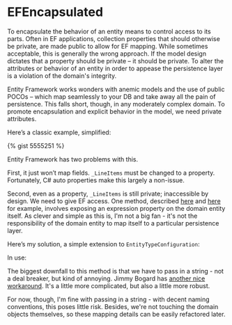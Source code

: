 # EFEncapsulated

To encapsulate the behavior of an entity means to control access to its parts. Often in EF applications, collection properties that should otherwise be private, are made public to allow for EF mapping. While sometimes acceptable, this is generally the wrong approach. If the model design dictates that a property should be private – it should be private. To alter the attributes or behavior of an entity in order to appease the persistence layer is a violation of the domain's integrity.

Entity Framework works wonders with anemic models and the use of public POCOs – which map seamlessly to your DB and take away all the pain of persistence. This falls short, though, in any moderately complex domain. To promote encapsulation and explicit behavior in the model, we need private attributes.

Here’s a classic example, simplified:

<script src="https://gist.github.com/markmillercc/dd1b2821ef651b088faa19bf150d502e.js"></script>
{% gist 5555251 %}

Entity Framework has two problems with this.

First, it just won’t map fields. <code>_LineItems</code> must be changed to a property. Fortunately, C# auto properties make this largely a non-issue.

Second, even as a property, <code>_LineItems</code> is still private; inaccessible by design. We need to give EF access. One method, described <a href="http://ardalis.com/exposing-private-collection-properties-to-entity-framework" target="_blank">here</a> and <a href="http://owencraig.com/mapping-but-not-exposing-icollections-in-entity-framework/" target="_blank">here</a> for example, involves exposing an expression property on the domain entity itself. As clever and simple as this is, I'm not a big fan - it's not the responsibility of the domain entity to map itself to a particular persistence layer. 

Here’s my solution, a simple extension to <code>EntityTypeConfiguration</code>:

<script src="https://gist.github.com/markmillercc/eae60c27ac2975919984e4ed90ae0dee.js"></script>

In use:

<script src="https://gist.github.com/markmillercc/8e8024661804d53645231047126efa6d.js"></script>

The biggest downfall to this method is that we have to pass in a string - not a deal breaker, but kind of annoying. Jimmy Bogard has <a href="https://lostechies.com/jimmybogard/2014/05/09/missing-ef-feature-workarounds-encapsulated-collections/" target="_blank">another nice workaround</a>. It's a little more complicated, but also a little more robust.

For now, though, I'm fine with passing in a string - with decent naming conventions, this poses little risk. Besides, we're not touching the domain objects themselves, so these mapping details can be easily refactored later.
